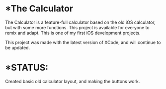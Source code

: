 # *The Calculator
The Calculator is a feature-full calculator based on the old iOS calculator, but with some more functions. This project is available for everyone to remix and adapt. This is one of my first iOS development projects.

This project was made with the latest version of XCode, and will continue to be updated.

# *STATUS:

Created basic old calculator layout, and making the buttons work.
